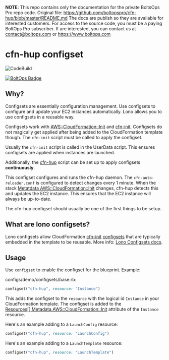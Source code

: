 <!-- note marker start -->
**NOTE**: This repo contains only the documentation for the private BoltsOps Pro repo code.
Original file: https://github.com/boltopspro/cfn-hup/blob/master/README.md
The docs are publish so they are available for interested customers.
For access to the source code, you must be a paying BoltOps Pro subscriber.
If are interested, you can contact us at contact@boltops.com or https://www.boltops.com

<!-- note marker end -->

# cfn-hup configset

![CodeBuild](https://codebuild.us-west-2.amazonaws.com/badges?uuid=eyJlbmNyeXB0ZWREYXRhIjoiV3JyMHYvZHVPNlNORnloUVE1YzlNTWJkZUJmNmVtaXdvZ1pKV1U4SUUrcU9VcTVZdm5qbVA2cWdIdUZ0VEIraTVyaFpUajBpK2NvZmNFeTRWaEI1TnI0PSIsIml2UGFyYW1ldGVyU3BlYyI6IjZFRnpCNXh4ZEY3L2dqS00iLCJtYXRlcmlhbFNldFNlcmlhbCI6MX0%3D&branch=master)

[![BoltOps Badge](https://img.boltops.com/boltops/badges/boltops-badge.png)](https://www.boltops.com)

## Why?

Configsets are essentially configuration management. Use configsets to configure and update your EC2 instances automatically. Lono allows you to use configsets in a reusable way.

Configsets work with [AWS::CloudFormation::Init](https://docs.aws.amazon.com/AWSCloudFormation/latest/UserGuide/aws-resource-init.html) and [cfn-init](https://docs.aws.amazon.com/AWSCloudFormation/latest/UserGuide/cfn-init.html). Configsets do not magically get applied after being added to the CloudFormation template though.  The `cfn-init` script must be called to apply the configset.

Usually the `cfn-init` script is called in the UserData script. This ensures configsets are applied when instances are launched.

Additionally, the [cfn-hup](https://github.com/boltopspro-docs/cfn-hup) script can be set up to apply configsets **continuously**.

This configset configures and runs the cfn-hup daemon. The `cfn-auto-reloader.conf` is configured to detect changes every 1 minute.  When the stack [Metatdata AWS::CloudFormation::Init](https://docs.aws.amazon.com/AWSCloudFormation/latest/UserGuide/aws-resource-init.html) changes, cfn-hup detects this and updates the EC2 instance. This ensures that the EC2 instance will always be up-to-date.

The cfn-hup configset should usually be one of the first things to be setup.

## What are lono configsets?

Lono configsets allow CloudFormation [cfn-init](https://docs.aws.amazon.com/AWSCloudFormation/latest/UserGuide/cfn-init.html) [configsets](https://docs.aws.amazon.com/AWSCloudFormation/latest/UserGuide/aws-resource-init.html) that are typically embedded in the template to be reusable.  More info: [Lono Configsets docs](https://lono.cloud/docs/configsets/).

## Usage

Use `configset` to enable the configset for the blueprint.  Example:

configs/demo/configsets/base.rb:

```ruby
configset("cfn-hup", resource: "Instance")
```

This adds the configset to the `resource` with the logical id `Instance` in your CloudFormation template.  The configset is added to the [Resources[].Metadata.AWS::CloudFormation::Init](https://docs.aws.amazon.com/AWSCloudFormation/latest/UserGuide/aws-resource-init.html) attribute of the `Instance` resource.

Here's an example adding to a `LaunchConfig` resource:

```ruby
configset("cfn-hup", resource: "LaunchConfig")
```

Here's an example adding to a `LaunchTemplate` resource:

```ruby
configset("cfn-hup", resource: "LaunchTemplate")
```

